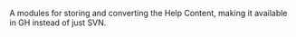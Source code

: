 A modules for storing and converting the Help Content, making it available in GH instead of just SVN.
